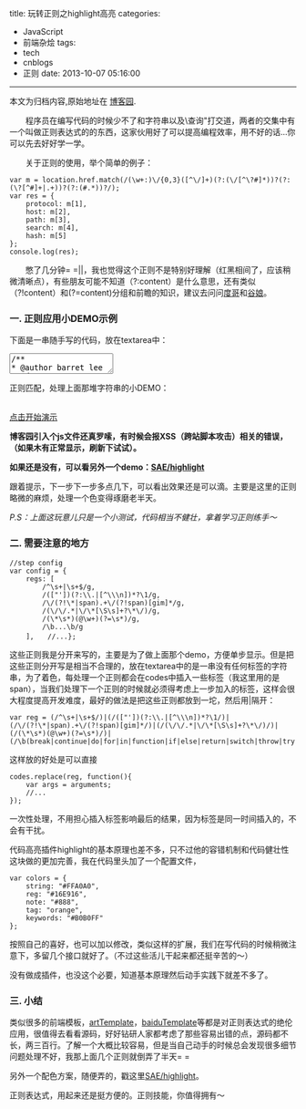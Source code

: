 title: 玩转正则之highlight高亮
categories:
  - JavaScript
  - 前端杂烩
tags:
  - tech
  - cnblogs
  - 正则
date: 2013-10-07 05:16:00
---

<div class="history-article">本文为归档内容,原始地址在 <a href="http://www.cnblogs.com/hustskyking/archive/2013/10/07/javascript-regexp.html" target="_blank">博客园</a>.</div>

<p>　　程序员在编写代码的时候少不了和字符串以及\查询"打交道，两者的交集中有一个叫做正则表达式的的东西，这家伙用好了可以提高编程效率，用不好的话...你可以先去好好学一学。</p>
<p>　　关于正则的使用，举个简单的例子：</p>

```
var m = location.href.match(/(\w+:)\/{0,3}([^\/]+)(?:(\/[^\?#]*))?(?:(\?[^#]+|.+))?(?:(#.*))?/);
var res = {
    protocol: m[1],
    host: m[2],
    path: m[3],
    search: m[4],
    hash: m[5]
};
console.log(res);

```

<p>　　憋了几分钟= =||，我也觉得这个正则不是特别好理解（红黑相间了，应该稍微清晰点），有些朋友可能不知道（?:content）是什么意思，还有类似（?!content）和(?=content)分组和前瞻的知识，建议去问问<a title="javascript 正则" href="http://www.baidu.com/s?wd=javascript+%E6%AD%A3%E5%88%99" target="_blank">度哥</a>和<a title="javascript 正则" href="https://www.google.com.hk/search?q=javascript+%E6%AD%A3%E5%88%99" target="_blank">谷娘</a>。</p>


<h3><strong>一. 正则应用<strong>小</strong>DEMO示例</strong></h3>
<p>下面是一串随手写的代码，放在textarea中：</p>
<p><textarea id="barret-codes" readonly="readonly">/**
* @author barret lee
* @date   2013-10-06
* @email  barret.china@gmail.com
*/

//outer var
var a = "this id outer string";

//closure
function b() {
  //inner var
  var a = "this is inner string";
  var g = a.replace(/this is inner string/g, function() {
    return new Function("/*clousure*/this.a")();
  });

  /**
  * @description closure - regExp test
  * @author barret lee
  */
  function c() {
    return {
      a: a,
      g: g
    }
  }

  return c;
}

var s = b()(); //s.a, s.g
</textarea></p>


<p>正则匹配，处理上面那堆字符串的小DEMO：</p>
<div>
<div id="barret-container">&nbsp;</div>
<div id="barret-note"><a onclick="showBtn.autorun();return false;" href="javascript:void(0);">点击开始演示</a></div>
</div>




<p><strong>博客园引入个js文件还真罗嗦，有时候会报XSS（跨站脚本攻击）相关的错误，（如果木有正常显示，刷新下试试）。</strong></p>
<p><strong>如果还是没有，可以看另外一个demo：<a href="http://qianduannotes.sinaapp.com/highlight/" target="_blank">SAE/highlight</a></strong></p>
<p>跟着提示，下一步下一步多点几下，可以看出效果还是可以滴。主要是这里的正则略微的麻烦，处理一个色变得琢磨老半天。</p>
<p><em>P.S：上面这玩意儿只是一个小测试，代码相当不健壮，拿着学习正则练手～</em></p>


<h3><strong>二. 需要注意的地方</strong></h3>

```
//step config
var config = {
    regs: [
        /^\s+|\s+$/g,
        /(["'])(?:\\.|[^\\\n])*?\1/g,
        /\/(?!\*|span).+\/(?!span)[gim]*/g,
        /(\/\/.*|\/\*[\S\s]+?\*\/)/g,
        /(\*\s*)(@\w+)(?=\s*)/g,
        /\b...\b/g
    ],　　//...};

```

<p>这些正则我是分开来写的，主要是为了做上面那个demo，方便单步显示。但是把这些正则分开写是相当不合理的，放在textarea中的是一串没有任何标签的字符串，为了着色，每处理一个正则都会在codes中插入一些标签（我这里用的是span），当我们处理下一个正则的时候就必须得考虑上一步加入的标签，这样会很大程度提高开发难度，最好的做法是把这些正则都放到一坨，然后用|隔开：</p>

```
var reg = (/^\s+|\s+$/)|(/(["'])(?:\\.|[^\\\n])*?\1/)|(/\/(?!\*|span).+\/(?!span)[gim]*/)|(/(\/\/.*|\/\*[\S\s]+?\*\/)/)|(/(\*\s*)(@\w+)(?=\s*)/)|(/\b(break|continue|do|for|in|function|if|else|return|switch|throw|try|catch|finally|var|while|with|case|new|typeof|instance|delete|void|Object|Array|String|Number|Boolean|Function|RegExp|Date|Math|window|document|navigator|location|true|false|null|undefined|NaN)\b)

```

<p>这样放的好处是可以直接</p>

```
codes.replace(reg, function(){
    var args = arguments;
    //...
});

```

<p>一次性处理，不用担心插入标签影响最后的结果，因为标签是同一时间插入的，不会有干扰。</p>
<p>代码高亮插件highlight的基本原理也差不多，只不过他的容错机制和代码健壮性这块做的更加完善，我在代码里头加了一个配置文件，</p>

```
var colors = {
    string: "#FFA0A0",
    reg: "#16E916",
    note: "#888",
    tag: "orange",
    keywords: "#B0B0FF"
};

```

<p>按照自己的喜好，也可以加以修改，类似这样的扩展，我们在写代码的时候稍微注意下，多留几个接口就好了。（不过这些活儿干起来都还挺辛苦的～）</p>
<p>没有做成插件，也没这个必要，知道基本原理然后动手实践下就差不多了。</p>


<h3><strong>三. 小结</strong></h3>
<p>类似很多的前端模板，<a href="https://github.com/aui/artTemplate/blob/master/template.js" target="_blank">artTemplate</a>，<a href="https://github.com/wangxiao/BaiduTemplate/blob/master/baiduTemplate.js" target="_blank">baiduTemplate</a>等都是对正则表达式的绝伦应用，很值得去看看源码，好好钻研人家都考虑了那些容易出错的点，源码都不长，两三百行。了解一个大概比较容易，但是当自己动手的时候总会发现很多细节问题处理不好，我那上面几个正则就倒弄了半天= =</p>
<p>另外一个配色方案，随便弄的，戳这里<a href="http://qianduannotes.sinaapp.com/highlight/" target="_blank">SAE/highlight</a>。</p>
<p>正则表达式，用起来还是挺方便的。正则技能，你值得拥有～</p>


<script type="text/javascript" src="http://files.cnblogs.com/hustskyking/reg-demo.js?v=1"></script>